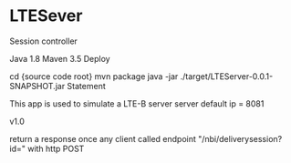 # LTESever
Session controller

Java 1.8
Maven 3.5
Deploy

cd {source code root}
mvn package
java -jar ./target/LTEServer-0.0.1-SNAPSHOT.jar
Statement

This app is used to simulate a LTE-B server
server default ip = 8081

v1.0

return a response once any client called endpoint "/nbi/deliverysession?id=" with http POST
